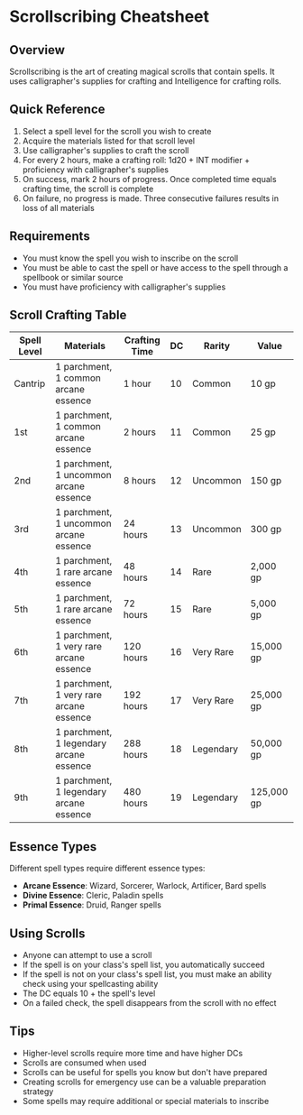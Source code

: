 # Scrollscribing Cheatsheet

## Overview
Scrollscribing is the art of creating magical scrolls that contain spells. It uses calligrapher's supplies for crafting and Intelligence for crafting rolls.

## Quick Reference
1. Select a spell level for the scroll you wish to create
2. Acquire the materials listed for that scroll level
3. Use calligrapher's supplies to craft the scroll
4. For every 2 hours, make a crafting roll: 1d20 + INT modifier + proficiency with calligrapher's supplies
5. On success, mark 2 hours of progress. Once completed time equals crafting time, the scroll is complete
6. On failure, no progress is made. Three consecutive failures results in loss of all materials

## Requirements
- You must know the spell you wish to inscribe on the scroll
- You must be able to cast the spell or have access to the spell through a spellbook or similar source
- You must have proficiency with calligrapher's supplies

## Scroll Crafting Table
| Spell Level | Materials | Crafting Time | DC | Rarity | Value |
|-------------|-----------|---------------|-----|--------|-------|
| Cantrip | 1 parchment, 1 common arcane essence | 1 hour | 10 | Common | 10 gp |
| 1st | 1 parchment, 1 common arcane essence | 2 hours | 11 | Common | 25 gp |
| 2nd | 1 parchment, 1 uncommon arcane essence | 8 hours | 12 | Uncommon | 150 gp |
| 3rd | 1 parchment, 1 uncommon arcane essence | 24 hours | 13 | Uncommon | 300 gp |
| 4th | 1 parchment, 1 rare arcane essence | 48 hours | 14 | Rare | 2,000 gp |
| 5th | 1 parchment, 1 rare arcane essence | 72 hours | 15 | Rare | 5,000 gp |
| 6th | 1 parchment, 1 very rare arcane essence | 120 hours | 16 | Very Rare | 15,000 gp |
| 7th | 1 parchment, 1 very rare arcane essence | 192 hours | 17 | Very Rare | 25,000 gp |
| 8th | 1 parchment, 1 legendary arcane essence | 288 hours | 18 | Legendary | 50,000 gp |
| 9th | 1 parchment, 1 legendary arcane essence | 480 hours | 19 | Legendary | 125,000 gp |

## Essence Types
Different spell types require different essence types:
- **Arcane Essence**: Wizard, Sorcerer, Warlock, Artificer, Bard spells
- **Divine Essence**: Cleric, Paladin spells
- **Primal Essence**: Druid, Ranger spells

## Using Scrolls
- Anyone can attempt to use a scroll
- If the spell is on your class's spell list, you automatically succeed
- If the spell is not on your class's spell list, you must make an ability check using your spellcasting ability
- The DC equals 10 + the spell's level
- On a failed check, the spell disappears from the scroll with no effect

## Tips
- Higher-level scrolls require more time and have higher DCs
- Scrolls are consumed when used
- Scrolls can be useful for spells you know but don't have prepared
- Creating scrolls for emergency use can be a valuable preparation strategy
- Some spells may require additional or special materials to inscribe
